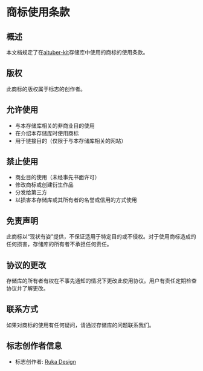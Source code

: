 # 商标使用条款

## 概述

本文档规定了在[aituber-kit](https://github.com/tegnike/aituber-kit)存储库中使用的商标的使用条款。

## 版权

此商标的版权属于标志的创作者。

## 允许使用

- 与本存储库相关的非商业目的使用
- 在介绍本存储库时使用商标
- 用于链接目的（仅限于与本存储库相关的网站）

## 禁止使用

- 商业目的使用（未经事先书面许可）
- 修改商标或创建衍生作品
- 分发给第三方
- 以损害本存储库或其所有者的名誉或信用的方式使用

## 免责声明

此商标以“现状有姿”提供，不保证适用于特定目的或不侵权。对于使用商标造成的任何损害，存储库的所有者不承担任何责任。

## 协议的更改

存储库的所有者有权在不事先通知的情况下更改此使用协议。用户有责任定期检查协议并了解更改。

## 联系方式

如果对商标的使用有任何疑问，请通过存储库的问题联系我们。

## 标志创作者信息

- 标志创作者: [Ruka Design](https://coconala.com/users/2208636)
